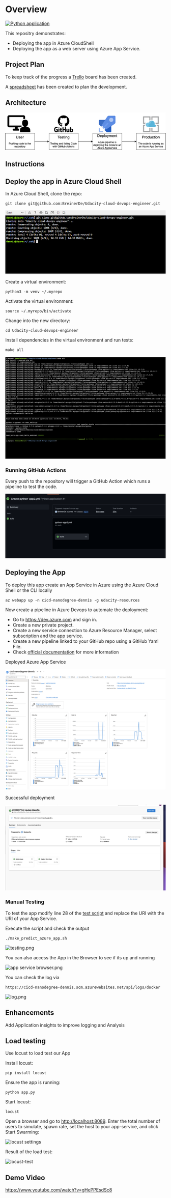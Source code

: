 
# Overview

[![Python application](https://github.com/BreinerDe/Udacity-cloud-devops-engineer/actions/workflows/python-app2.yml/badge.svg)](https://github.com/BreinerDe/Udacity-cloud-devops-engineer/actions/workflows/python-app2.yml)


This repositry demonstrates:
- Deploying the app in Azure CloudShell
- Deploying the app as a web server using Azure App Service.
 

## Project Plan

To keep track of the progress a [Trello](https://trello.com/b/TmjHDSjs/udacity-project-2) board has been created.

A [spreadsheet](Udacity-project-2-spreadsheet.xlsx) has been created to plan the development.


## Architecture

![architecture diagram  ](https://raw.githubusercontent.com/BreinerDe/Udacity-cloud-devops-engineer/main/screenshots/architecture%20diagram.png)


## Instructions

## Deploy the app in Azure Cloud Shell

In Azure Cloud Shell, clone the repo:
```
git clone git@github.com:BreinerDe/Udacity-cloud-devops-engineer.git
```
![git clone cloudshell.png](https://raw.githubusercontent.com/BreinerDe/Udacity-cloud-devops-engineer/main/screenshots/git%20clone%20cloudshell.png)

Create a virtual environment:
```
python3 -m venv ~/.myrepo
```
Activate the virtual environment:
```
source ~/.myrepo/bin/activate
```
Change into the new directory:
```
cd Udacity-cloud-devops-engineer
```
Install dependencies in the virtual environment and run tests:
```
make all
```

![pass test cloudshell.png](https://raw.githubusercontent.com/BreinerDe/Udacity-cloud-devops-engineer/main/screenshots/pass%20test%20cloudshell.png)

### Running GitHub Actions

Every push to the repository will trigger a GitHub Action which runs a pipeline to test the code.

![passing github action.png](https://raw.githubusercontent.com/BreinerDe/Udacity-cloud-devops-engineer/main/screenshots/passing%20github%20action.png)



## Deploying the App

To deploy this app create an App Service in Azure using the Azure Cloud Shell or the CLI locally
```
az webapp up -n cicd-nanodegree-dennis -g udacity-resources
```

Now create a pipeline in Azure Devops to automate the deployment:

* Go to https://dev.azure.com and sign in.
* Create a new private project. 
* Create a new service connection to Azure Resource Manager, select subscription and the app service.
* Create a new pipeline linked to your GitHub repo using a GitHub Yaml File.
* Check [official documentation](https://docs.microsoft.com/en-us/azure/devops/pipelines/ecosystems/python-webapp?view=azure-devops) for more information 

Deployed Azure App Service

![azure app service.png](https://raw.githubusercontent.com/BreinerDe/Udacity-cloud-devops-engineer/main/screenshots/azrue%20app%20service.png)

Successful deployment

![passing github action.png](https://raw.githubusercontent.com/BreinerDe/Udacity-cloud-devops-engineer/main/screenshots/successful%20deployment.png)

### Manual Testing

To test the app modify line 28 of the [test script](./make_predict_azure_app.sh) and replace the URI with the URI of your App Service.

Execute the script and check the output
```
./make_predict_azure_app.sh     
````

![testing.png](https://raw.githubusercontent.com/BreinerDe/Udacity-cloud-devops-engineer/main/screenshots/testing.png)

You can also access the App in the Browser to see if its up and running

![app service browser.png](https://raw.githubusercontent.com/BreinerDe/Udacity-cloud-devops-engineer/main/screenshots/app%20service%20browser.png)


You can check the log via 

```
https://cicd-nanodegree-dennis.scm.azurewebsites.net/api/logs/docker
```
![log.png](https://raw.githubusercontent.com/BreinerDe/Udacity-cloud-devops-engineer/main/screenshots/log.png)

## Enhancements

Add Application insights to improve logging and Analysis


## Load testing

Use locust to load test our App

Install locust:
```
pip install locust
```
Ensure the app is running:
```
python app.py
```

Start locust:
```
locust
```
Open a browser and go to [http://localhost:8089](http://localhost:8089). Enter the total number of users to simulate, spawn rate, set the host to your app-service, and click Start Swarming:

![locust settings](https://raw.githubusercontent.com/BreinerDe/Udacity-cloud-devops-engineer/main/screenshots/locust%20settings.png)

Result of the load test:

![locust-test](https://raw.githubusercontent.com/BreinerDe/Udacity-cloud-devops-engineer/main/screenshots/locust%20test.png)



## Demo Video

https://www.youtube.com/watch?v=gHePPEsdSc8
